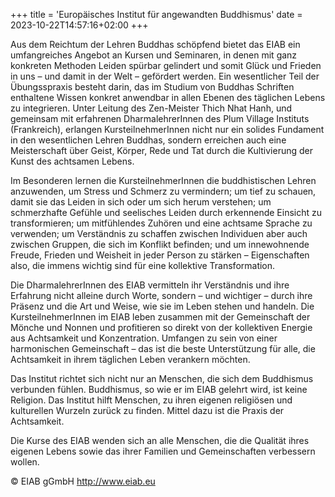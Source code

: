 +++
title = 'Europäisches Institut für angewandten Buddhismus'
date = 2023-10-22T14:57:16+02:00
+++

Aus dem Reichtum der Lehren Buddhas schöpfend bietet das EIAB ein umfangreiches Angebot an Kursen und Seminaren, in denen mit ganz konkreten Methoden Leiden spürbar gelindert und somit Glück und Frieden in uns – und damit in der Welt – gefördert werden. Ein wesentlicher Teil der Übungsspraxis besteht darin, das im Studium von Buddhas Schriften enthaltene Wissen konkret anwendbar in allen Ebenen des täglichen Lebens zu integrieren.
Unter Leitung des Zen-Meister Thich Nhat Hanh, und gemeinsam mit erfahrenen DharmalehrerInnen des Plum Village Instituts (Frankreich), erlangen KursteilnehmerInnen nicht nur ein solides Fundament in den wesentlichen Lehren Buddhas, sondern erreichen auch eine Meisterschaft über Geist, Körper, Rede und Tat durch die Kultivierung der Kunst des achtsamen Lebens.

Im Besonderen lernen die KursteilnehmerInnen die buddhistischen Lehren anzuwenden, um Stress und Schmerz zu vermindern; um tief zu schauen, damit sie das Leiden in sich oder um sich herum verstehen; um schmerzhafte Gefühle und seelisches Leiden durch erkennende Einsicht zu transformieren; um mitfühlendes Zuhören und eine achtsame Sprache zu verwenden; um Verständnis zu schaffen zwischen Individuen aber auch zwischen Gruppen, die sich im Konflikt befinden; und um innewohnende Freude, Frieden und Weisheit in jeder Person zu stärken – Eigenschaften also, die immens wichtig sind für eine kollektive Transformation.

Die DharmalehrerInnen des EIAB vermitteln ihr Verständnis und ihre Erfahrung nicht alleine durch Worte, sondern – und wichtiger – durch ihre Präsenz und die Art und Weise, wie sie im Leben stehen und handeln. Die KursteilnehmerInnen im EIAB leben zusammen mit der Gemeinschaft der Mönche und Nonnen und profitieren so direkt von der kollektiven Energie aus Achtsamkeit und Konzentration. Umfangen zu sein von einer harmonischen Gemeinschaft – das ist die beste Unterstützung für alle, die Achtsamkeit in ihrem täglichen Leben verankern möchten.

Das Institut richtet sich nicht nur an Menschen, die sich dem Buddhismus verbunden fühlen. Buddhismus, so wie er im EIAB gelehrt wird, ist keine Religion. Das Institut hilft Menschen, zu ihren eigenen religiösen und kulturellen Wurzeln zurück zu finden. Mittel dazu ist die Praxis der Achtsamkeit.

Die Kurse des EIAB wenden sich an alle Menschen, die die Qualität ihres eigenen Lebens sowie das ihrer Familien und Gemeinschaften verbessern wollen.

&copy; EIAB gGmbH http://www.eiab.eu